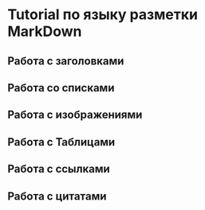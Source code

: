 # Tutorial по языку разметки MarkDown

## Работа с заголовками

## Работа со списками

## Работа с изображениями

## Работа с Таблицами

## Работа с ссылками

## Работа с цитатами
